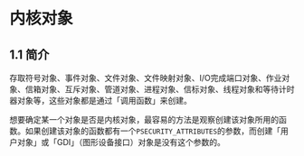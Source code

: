 # 内核对象

## 1.1 简介

存取符号对象、事件对象、文件对象、文件映射对象、I/O完成端口对象、作业对象、信箱对象、互斥对象、管道对象、进程对象、信标对象、线程对象和等待计时器对象等，这些对象都是通过「调用函数」来创建。

想要确定某一个对象是否是内核对象，最容易的方法是观察创建该对象所用的函数。如果创建该对象的函数都有一个`PSECURITY_ATTRIBUTES`的参数，而创建「用户对象」或「GDI」（图形设备接口）对象是没有这个参数的。

